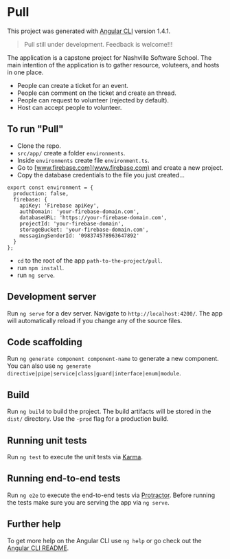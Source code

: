 # Pull

This project was generated with [Angular CLI](https://github.com/angular/angular-cli) version 1.4.1.

> Pull still under development. Feedback is welcome!!!

The application is a capstone project for Nashville Software School. The main intention of the application is to gather resource, voluteers, and hosts in one place. 

- People can create a ticket for an event.
- People can comment on the ticket and create an thread.
- People can request to volunteer (rejected by default).
- Host can accept people to volunteer.

## To run "Pull"

- Clone the repo.
- `src/app/` create a folder `environments`.
- Inside `environments` create file `environment.ts`.
- Go to [www.firebase.com](www.firebase.com) and create a new project.
- Copy the database credentials to the file you just created...

```
export const environment = {
  production: false,
  firebase: {
    apiKey: 'Firebase apiKey',
    authDomain: 'your-firebase-domain.com',
    databaseURL: 'https://your-firebase-domain.com',
    projectId: 'your-firebase-domain',
    storageBucket: 'your-firebase-domain.com',
    messagingSenderId: '098374578963647892'
  }
};
```

- `cd` to the root of the app `path-to-the-project/pull`.
- run `npm install`.
- run `ng serve`.

## Development server

Run `ng serve` for a dev server. Navigate to `http://localhost:4200/`. The app will automatically reload if you change any of the source files.

## Code scaffolding

Run `ng generate component component-name` to generate a new component. You can also use `ng generate directive|pipe|service|class|guard|interface|enum|module`.

## Build

Run `ng build` to build the project. The build artifacts will be stored in the `dist/` directory. Use the `-prod` flag for a production build.

## Running unit tests

Run `ng test` to execute the unit tests via [Karma](https://karma-runner.github.io).

## Running end-to-end tests

Run `ng e2e` to execute the end-to-end tests via [Protractor](http://www.protractortest.org/).
Before running the tests make sure you are serving the app via `ng serve`.

## Further help

To get more help on the Angular CLI use `ng help` or go check out the [Angular CLI README](https://github.com/angular/angular-cli/blob/master/README.md).
